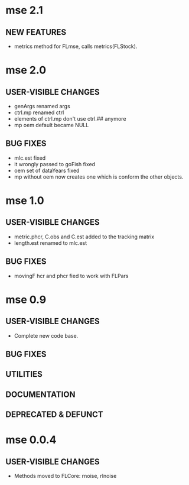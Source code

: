 # mse 2.1

## NEW FEATURES

- metrics method for FLmse, calls metrics(FLStock).

# mse 2.0
 
## USER-VISIBLE CHANGES

- genArgs renamed args
- ctrl.mp renamed ctrl
- elements of ctrl.mp don't use ctrl.## anymore
- mp oem default became NULL

## BUG FIXES

- mlc.est fixed
- it wrongly passed to goFish fixed
- oem set of dataYears fixed
- mp without oem now creates one which is conform the other objects.

# mse 1.0

## USER-VISIBLE CHANGES

- metric.phcr, C.obs and C.est added to the tracking matrix
- length.est renamed to mlc.est

## BUG FIXES

- movingF hcr and phcr fied to work with FLPars

# mse 0.9

## USER-VISIBLE CHANGES

- Complete new code base.

## BUG FIXES

## UTILITIES

## DOCUMENTATION

## DEPRECATED & DEFUNCT

# mse 0.0.4

## USER-VISIBLE CHANGES

- Methods moved to FLCore: rnoise, rlnoise

